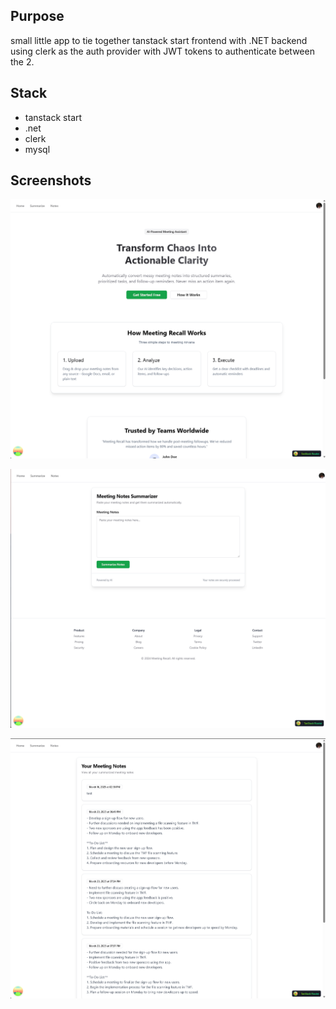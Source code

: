 ## Purpose

small little app to tie together tanstack start frontend with .NET backend using clerk as the auth provider with JWT tokens to authenticate between the 2.


## Stack
- tanstack start
- .net
- clerk
- mysql

## Screenshots

![first](https://github.com/ChrisRoach1/MeetingRecall/blob/main/app%20screenshots/Screenshot%202025-03-25%20174823.png)

![second](https://github.com/ChrisRoach1/MeetingRecall/blob/main/app%20screenshots/Screenshot%202025-03-25%20174847.png)

![third](https://github.com/ChrisRoach1/MeetingRecall/blob/main/app%20screenshots/Screenshot%202025-03-25%20174901.png)
